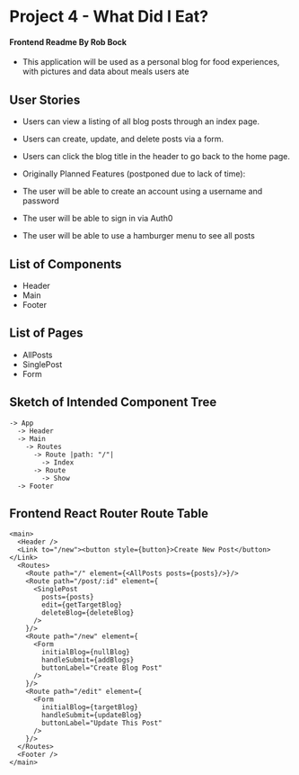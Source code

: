 # Project 4 - What Did I Eat?
#### Frontend Readme By Rob Bock

- This application will be used as a personal blog for food experiences, with pictures and data about meals users ate

## User Stories

- Users can view a listing of all blog posts through an index page.
- Users can create, update, and delete posts via a form.
- Users can click the blog title in the header to go back to the home page.

- Originally Planned Features (postponed due to lack of time):
 - The user will be able to create an account using a username and password
 - The user will be able to sign in via Auth0
 - The user will be able to use a hamburger menu to see all posts

## List of Components

- Header
- Main
- Footer

## List of Pages

- AllPosts
- SinglePost
- Form

## Sketch of Intended Component Tree
```
-> App
  -> Header
  -> Main 
    -> Routes
      -> Route |path: "/"|
        -> Index 
      -> Route 
        -> Show
  -> Footer
```
## Frontend React Router Route Table

    <main>
      <Header />
      <Link to="/new"><button style={button}>Create New Post</button></Link>
      <Routes>
        <Route path="/" element={<AllPosts posts={posts}/>}/>
        <Route path="/post/:id" element={
          <SinglePost 
            posts={posts} 
            edit={getTargetBlog}
            deleteBlog={deleteBlog}
          />
        }/>
        <Route path="/new" element={
          <Form
            initialBlog={nullBlog}
            handleSubmit={addBlogs}
            buttonLabel="Create Blog Post"
          />
        }/>
        <Route path="/edit" element={
          <Form
            initialBlog={targetBlog}
            handleSubmit={updateBlog}
            buttonLabel="Update This Post"
          /> 
        }/>
      </Routes>
      <Footer />
    </main>
